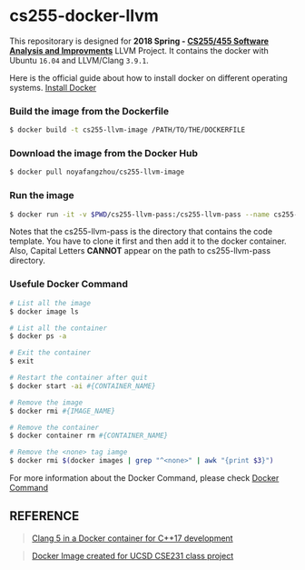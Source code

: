 # cs255-docker-llvm #
This repositorary is designed for <b>2018 Spring - [CS255/455 Software Analysis and Improvments](https://roclocality.org/2018/01/11/cs-255-455-spring-2018/)</b> LLVM Project. It contains the docker with Ubuntu `16.04` and LLVM/Clang `3.9.1`. 

Here is the official guide about how to install docker on different operating systems. [Install Docker](https://docs.docker.com/install/)


### Build the image from the Dockerfile ###
```bash
$ docker build -t cs255-llvm-image /PATH/TO/THE/DOCKERFILE
```

### Download the image from the Docker Hub ###
```bash
$ docker pull noyafangzhou/cs255-llvm-image
```

### Run the image ###
```bash
$ docker run -it -v $PWD/cs255-llvm-pass:/cs255-llvm-pass --name cs255-llvm cs255-llvm-image /bin/bash
```
Notes that the cs255-llvm-pass is the directory that contains the code template. You have to clone it first and then add it to the docker container. Also, Capital Letters **CANNOT** appear on the path to cs255-llvm-pass directory.

### Usefule Docker Command ###
```bash
# List all the image
$ docker image ls

# List all the container
$ docker ps -a

# Exit the container
$ exit

# Restart the container after quit
$ docker start -ai #{CONTAINER_NAME}

# Remove the image
$ docker rmi #{IMAGE_NAME}

# Remove the container
$ docker container rm #{CONTAINER_NAME}

# Remove the <none> tag iamge
$ docker rmi $(docker images | grep "^<none>" | awk "{print $3}")
```
For more information about the Docker Command, please check [Docker Command](https://docs.docker.com/engine/reference/builder/#usage)


## REFERENCE ##
> [Clang 5 in a Docker container for C++17 development](https://solarianprogrammer.com/2017/12/14/clang-in-docker-container-cpp-17-development/)

> [Docker Image created for UCSD CSE231 class project](https://hub.docker.com/r/prodromou87/llvm/)
